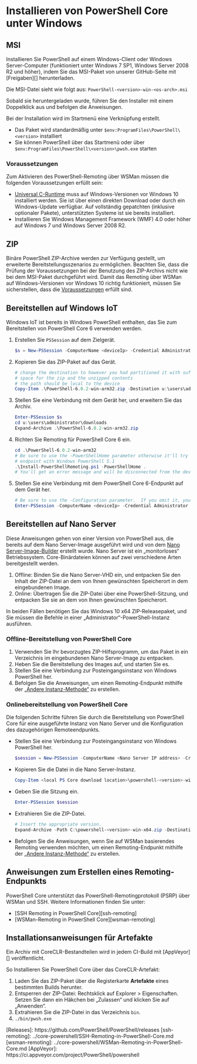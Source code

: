 # <a name="installing-powershell-core-on-windows"></a>Installieren von PowerShell Core unter Windows

## <a name="msi"></a>MSI

Installieren Sie PowerShell auf einem Windows-Client oder Windows Server-Computer (funktioniert unter Windows 7 SP1, Windows Server 2008 R2 und höher), indem Sie das MSI-Paket von unserer GitHub-Seite mit [Freigaben][] herunterladen.

Die MSI-Datei sieht wie folgt aus: `PowerShell-<version>-win-<os-arch>.msi`
<!-- TODO: should be updated to point to the Download Center as well -->

Sobald sie heruntergeladen wurde, führen Sie den Installer mit einem Doppelklick aus und befolgen die Anweisungen.

Bei der Installation wird im Startmenü eine Verknüpfung erstellt.

- Das Paket wird standardmäßig unter `$env:ProgramFiles\PowerShell\<version>` installiert
- Sie können PowerShell über das Startmenü oder über `$env:ProgramFiles\PowerShell\<version>\pwsh.exe` starten

### <a name="prerequisites"></a>Voraussetzungen

Zum Aktivieren des PowerShell-Remoting über WSMan müssen die folgenden Voraussetzungen erfüllt sein:

- [Universal C-Runtime](https://www.microsoft.com/download/details.aspx?id=50410) muss auf Windows-Versionen vor Windows 10 installiert werden.
  Sie ist über einen direkten Download oder durch ein Windows-Update verfügbar.
  Auf vollständig gepatchten (inklusive optionaler Pakete), unterstützten Systeme ist sie bereits installiert.
- Installieren Sie Windows Management Framework (WMF) 4.0 oder höher auf Windows 7 und Windows Server 2008 R2.

## <a name="zip"></a>ZIP

Binäre PowerShell ZIP-Archive werden zur Verfügung gestellt, um erweiterte Bereitstellungsszenarios zu ermöglichen.
Beachten Sie, dass die Prüfung der Voraussetzungen bei der Benutzung des ZIP-Archivs nicht wie bei dem MSI-Paket durchgeführt wird.
Damit das Remoting über WSMan auf Windows-Versionen vor Windows 10 richtig funktioniert, müssen Sie sicherstellen, dass die [Voraussetzungen](#prerequisites) erfüllt sind.

## <a name="deploying-on-windows-iot"></a>Bereitstellen auf Windows IoT

Windows IoT ist bereits in Windows PowerShell enthalten, das Sie zum Bereitstellen von PowerShell Core 6 verwenden werden.

1. Erstellen Sie `PSSession` auf dem Zielgerät.

   ```powershell
   $s = New-PSSession -ComputerName <deviceIp> -Credential Administrator
   ```

2. Kopieren Sie das ZIP-Paket auf das Gerät.

   ```powershell
   # change the destination to however you had partitioned it with sufficient
   # space for the zip and the unzipped contents
   # the path should be local to the device
   Copy-Item .\PowerShell-6.0.2-win-arm32.zip -Destination u:\users\administrator\Downloads -ToSession $s
   ```

3. Stellen Sie eine Verbindung mit dem Gerät her, und erweitern Sie das Archiv.

   ```powershell
   Enter-PSSession $s
   cd u:\users\administrator\downloads
   Expand-Archive .\PowerShell-6.0.2-win-arm32.zip
   ```

4. Richten Sie Remoting für PowerShell Core 6 ein.

   ```powershell
   cd .\PowerShell-6.0.2-win-arm32
   # Be sure to use the -PowerShellHome parameter otherwise it'll try to create a new
   # endpoint with Windows PowerShell 5.1
   .\Install-PowerShellRemoting.ps1 -PowerShellHome .
   # You'll get an error message and will be disconnected from the device because it has to restart WinRM
   ```

5. Stellen Sie eine Verbindung mit dem PowerShell Core 6-Endpunkt auf dem Gerät her.

   ```powershell
   # Be sure to use the -Configuration parameter.  If you omit it, you will connect to Windows PowerShell 5.1
   Enter-PSSession -ComputerName <deviceIp> -Credential Administrator -Configuration powershell.6.0.2
   ```

## <a name="deploying-on-nano-server"></a>Bereitstellen auf Nano Server

Diese Anweisungen gehen von einer Version von PowerShell aus, die bereits auf dem Nano Server-Image ausgeführt wird und von dem [Nano Server-Image-Builder](/windows-server/get-started/deploy-nano-server) erstellt wurde.
Nano Server ist ein „monitorloses“ Betriebssystem. Core-Binärdateien können auf zwei verschiedene Arten bereitgestellt werden.

1. Offline: Binden Sie die Nano Server-VHD ein, und entpacken Sie den Inhalt der ZIP-Datei an dem von Ihnen gewünschten Speicherort in dem eingebundenen Image.
2. Online: Übertragen Sie die ZIP-Datei über eine PowerShell-Sitzung, und entpacken Sie sie an dem von Ihnen gewünschten Speicherort.

In beiden Fällen benötigen Sie das Windows 10 x64 ZIP-Releasepaket, und Sie müssen die Befehle in einer „Administrator“-PowerShell-Instanz ausführen.

### <a name="offline-deployment-of-powershell-core"></a>Offline-Bereitstellung von PowerShell Core

1. Verwenden Sie Ihr bevorzugtes ZIP-Hilfsprogramm, um das Paket in ein Verzeichnis im eingebundenen Nano Server-Image zu entpacken.
2. Heben Sie die Bereitstellung des Images auf, und starten Sie es.
3. Stellen Sie eine Verbindung zur Posteingangsinstanz von Windows PowerShell her.
4. Befolgen Sie die Anweisungen, um einen Remoting-Endpunkt mithilfe der [„Andere Instanz-Methode“](#executed-by-another-instance-of-powershell-on-behalf-of-the-instance-that-it-will-register) zu erstellen.

### <a name="online-deployment-of-powershell-core"></a>Onlinebereitstellung von PowerShell Core

Die folgenden Schritte führen Sie durch die Bereitstellung von PowerShell Core für eine ausgeführte Instanz von Nano Server und die Konfiguration des dazugehörigen Remoteendpunkts.

- Stellen Sie eine Verbindung zur Posteingangsinstanz von Windows PowerShell her.

  ```powershell
  $session = New-PSSession -ComputerName <Nano Server IP address> -Credential <An Administrator account on the system>
  ```

- Kopieren Sie die Datei in die Nano Server-Instanz.

  ```powershell
  Copy-Item <local PS Core download location>\powershell-<version>-win-x64.zip c:\ -ToSession $session
  ```

- Geben Sie die Sitzung ein.

  ```powershell
  Enter-PSSession $session
  ```

- Extrahieren Sie die ZIP-Datei.

  ```powershell
  # Insert the appropriate version.
  Expand-Archive -Path C:\powershell-<version>-win-x64.zip -DestinationPath "C:\PowerShellCore_<version>"
  ```

- Befolgen Sie die Anweisungen, wenn Sie auf WSMan basierendes Remoting verwenden möchten, um einen Remoting-Endpunkt mithilfe der [„Andere Instanz-Methode“](../core-powershell/WSMan-Remoting-in-PowerShell-Core.md#executed-by-another-instance-of-powershell-on-behalf-of-the-instance-that-it-will-register) zu erstellen.

## <a name="instructions-to-create-a-remoting-endpoint"></a>Anweisungen zum Erstellen eines Remoting-Endpunkts

PowerShell Core unterstützt das PowerShell-Remotingprotokoll (PSRP) über WSMan und SSH.
Weitere Informationen finden Sie unter:

- [SSH Remoting in PowerShell Core][ssh-remoting]
- [WSMan-Remoting in PowerShell Core][wsman-remoting]

## <a name="artifact-installation-instructions"></a>Installationsanweisungen für Artefakte

Ein Archiv mit CoreCLR-Bestandteilen wird in jedem CI-Build mit [AppVeyor][] veröffentlicht.

So Installieren Sie PowerShell Core über das CoreCLR-Artefakt:

1. Laden Sie das ZIP-Paket über die Registerkarte **Artefakte** eines bestimmten Builds herunter.
2. Entsperren der ZIP-Datei: Rechtsklick auf Explorer > Eigenschaften. Setzen Sie dann ein Häkchen bei „Zulassen“ und klicken Sie auf „Anwenden“.
3. Extrahieren Sie die ZIP-Datei in das Verzeichnis `bin`.
4. `./bin/pwsh.exe`

<!-- [download-center]: TODO --> [Releases]: https://github.com/PowerShell/PowerShell/releases [ssh-remoting]: ../core-powershell/SSH-Remoting-in-PowerShell-Core.md [wsman-remoting]: ../core-powershell/WSMan-Remoting-in-PowerShell-Core.md [AppVeyor]: https://ci.appveyor.com/project/PowerShell/powershell
